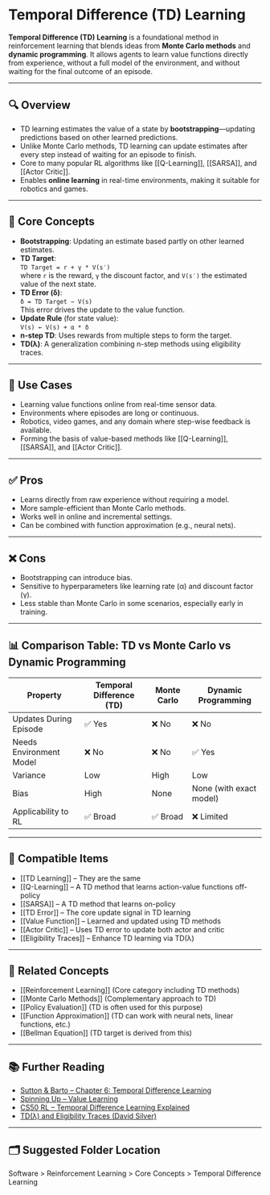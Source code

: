 # Temporal Difference (TD) Learning

**Temporal Difference (TD) Learning** is a foundational method in reinforcement learning that blends ideas from **Monte Carlo methods** and **dynamic programming**. It allows agents to learn value functions directly from experience, without a full model of the environment, and without waiting for the final outcome of an episode.

---

## 🔍 Overview

- TD learning estimates the value of a state by **bootstrapping**—updating predictions based on other learned predictions.  
- Unlike Monte Carlo methods, TD learning can update estimates after every step instead of waiting for an episode to finish.  
- Core to many popular RL algorithms like [[Q-Learning]], [[SARSA]], and [[Actor Critic]].  
- Enables **online learning** in real-time environments, making it suitable for robotics and games.  

---

## 🧠 Core Concepts

- **Bootstrapping**: Updating an estimate based partly on other learned estimates.  
- **TD Target**:  
  `TD Target = r + γ * V(s′)`  
  where `r` is the reward, `γ` the discount factor, and `V(s′)` the estimated value of the next state.  
- **TD Error (δ)**:  
  `δ = TD Target − V(s)`  
  This error drives the update to the value function.  
- **Update Rule** (for state value):  
  `V(s) ← V(s) + α * δ`  
- **n-step TD**: Uses rewards from multiple steps to form the target.  
- **TD(λ)**: A generalization combining n-step methods using eligibility traces.  

---

## 🧰 Use Cases

- Learning value functions online from real-time sensor data.  
- Environments where episodes are long or continuous.  
- Robotics, video games, and any domain where step-wise feedback is available.  
- Forming the basis of value-based methods like [[Q-Learning]], [[SARSA]], and [[Actor Critic]].  

---

## ✅ Pros

- Learns directly from raw experience without requiring a model.  
- More sample-efficient than Monte Carlo methods.  
- Works well in online and incremental settings.  
- Can be combined with function approximation (e.g., neural nets).  

---

## ❌ Cons

- Bootstrapping can introduce bias.  
- Sensitive to hyperparameters like learning rate (α) and discount factor (γ).  
- Less stable than Monte Carlo in some scenarios, especially early in training.  

---

## 📊 Comparison Table: TD vs Monte Carlo vs Dynamic Programming

| Property                   | Temporal Difference (TD) | Monte Carlo           | Dynamic Programming     |
|----------------------------|---------------------------|------------------------|--------------------------|
| Updates During Episode     | ✅ Yes                    | ❌ No                  | ❌ No                    |
| Needs Environment Model    | ❌ No                     | ❌ No                  | ✅ Yes                   |
| Variance                   | Low                       | High                   | Low                      |
| Bias                       | High                      | None                   | None (with exact model)  |
| Applicability to RL        | ✅ Broad                  | ✅ Broad               | ❌ Limited               |

---

## 🔧 Compatible Items

- [[TD Learning]] – They are the same
- [[Q-Learning]] – A TD method that learns action-value functions off-policy  
- [[SARSA]] – A TD method that learns on-policy  
- [[TD Error]] – The core update signal in TD learning  
- [[Value Function]] – Learned and updated using TD methods  
- [[Actor Critic]] – Uses TD error to update both actor and critic  
- [[Eligibility Traces]] – Enhance TD learning via TD(λ)  

---

## 🔗 Related Concepts

- [[Reinforcement Learning]] (Core category including TD methods)  
- [[Monte Carlo Methods]] (Complementary approach to TD)  
- [[Policy Evaluation]] (TD is often used for this purpose)  
- [[Function Approximation]] (TD can work with neural nets, linear functions, etc.)  
- [[Bellman Equation]] (TD target is derived from this)  

---

## 📚 Further Reading

- [Sutton & Barto – Chapter 6: Temporal Difference Learning](http://incompleteideas.net/book/the-book.html)  
- [Spinning Up – Value Learning](https://spinningup.openai.com/en/latest/spinningup/rl_intro2.html#value-learning)  
- [CS50 RL – Temporal Difference Learning Explained](https://cs50.harvard.edu/ai/2020/weeks/7/)  
- [TD(λ) and Eligibility Traces (David Silver)](https://www.davidsilver.uk/teaching/)  

---

## 🗂 Suggested Folder Location

Software > Reinforcement Learning > Core Concepts > Temporal Difference Learning  
